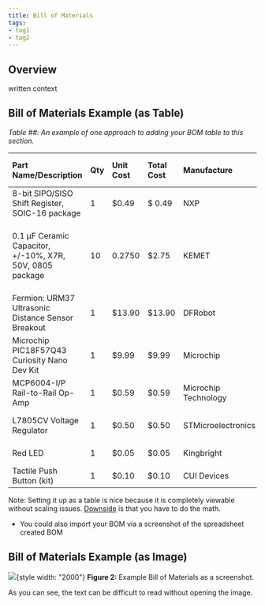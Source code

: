 ```yaml
---
title: Bill of Materials
tags:
- tag1
- tag2
---
```


## Overview
written context

## Bill of Materials Example (as Table)

*Table ##: An example of one approach to adding your BOM table to this section.*

| **Part Name/Description** | **Qty** | **Unit Cost** | **Total Cost** | **Manufacture** | **Manufacturer #** | **Vendor Link** |**Datasheet Link** | **# Ordered** | **Date Ordered** | **# Recieved** | **Schematic Reference Designators** |
|:--------------------|:----|:---------------|:-----|:--------|:-----|:-----|:----|:-----|:-----|:-----|:-----|
8-bit SIPO/SISO Shift Register, SOIC-16 package | 1 | $0.49 | $ 0.49 | NXP | 74HC595D,112 | [DigiKey](https://www.digikey.com/en/products/detail/nexperia-usa-inc/74HC595D-112/763550) | [datasheet link](https://assets.nexperia.com/documents/data-sheet/74HC_HCT595.pdf) | U1 |
0.1 µF Ceramic Capacitor, +/-10%, X7R, 50V, 0805 package |10 | 0.2750 | $2.75 | KEMET | C0805F104K5RACTU | PRLTA 109 |n/a | C2, C4, C6, C7, C8, C9, C10, C11, C12, C16
Fermion: URM37 Ultrasonic Distance Sensor Breakout | 1 | $13.90 | $13.90 | DFRobot |	SEN0001 | Digikey | 1738-1027-ND | [Link](https://www.digikey.com/en/products/detail/dfrobot/SEN0001/6588449) | [Datasheet](https://mm.digikey.com/Volume0/opasdata/d220001/medias/docus/6063/SEN0001.pdf) | 1 | 2025-10-31 | 1 | U3 |
Microchip PIC18F57Q43 Curiosity Nano Dev Kit	| 1 | $9.99 | $9.99 | Microchip |	DM164150 | Microchip Direct | DM164150 | [Link](https://www.microchipdirect.com/dev-tools/DM164150?productLoaded=true&allDevTools=true) | [Datasheet](https://ww1.microchip.com/downloads/aemDocuments/documents/MCU08/ProductDocuments/DataSheets/PIC18F27-47-57Q43-Microcontroller-Data-Sheet-XLP-DS40002147.pdf) | 1 | 2025-10-31 | 1 | U1 | 
MCP6004-I/P Rail-to-Rail Op-Amp | 1 | $0.59 | $0.59 | Microchip Technology | MCP6004-I/P | Digikey | MCP6004-I/P-ND | [Link](https://www.digikey.com/en/products/detail/microchip-technology/MCP6004-I-P/523060) | [Datasheet](https://ww1.microchip.com/downloads/en/DeviceDoc/MCP6001-1R-1U-2-4-1-MHz-Low-Power-Op-Amp-DS20001733L.pdf) | 1 | 2025-10-31 | 1 | U14 |
L7805CV Voltage Regulator | 1 | $0.50 | $0.50 | STMicroelectronics | L7805CV | Digikey | 497-1443-5-ND | [Link](https://www.digikey.com/en/products/detail/stmicroelectronics/L7805CV/585964) | [Datasheet](https://www.st.com/content/ccc/resource/technical/document/datasheet/41/4f/b3/b0/12/d4/47/88/CD00000444.pdf/files/CD00000444.pdf/jcr:content/translations/en.CD00000444.pdf) | 1 | 2025-10-31 | 1 | U2 |
Red LED | 1 | $0.05 | $0.05 | Kingbright | WP710A10SRD14V | Digikey | 25610483 | [Link](https://www.digikey.com/en/products/detail/kingbright/WP710A10SRD14V/25610483) | [Datasheet](https://www.kingbrightusa.com/images/catalog/SPEC/WP710A10SRD14V.pdf) | 1 | 2025-10-31 | 1 | D1 |
Tactile Push Button (kit) | 1 | $0.10 | $0.10 | CUI Devices | TS02-66-60-BK-160-LCR-D | Digikey | 15634268 | [Link](https://www.digikey.com/en/products/detail/same-sky-formerly-cui-devices/TS02-66-60-BK-160-LCR-D/15634268) | [Datasheet](https://www.cuidevices.com/product/resource/ts02.pdf) | 1 | 2025-10-31 | 1 | SW1 |



Note: Setting it up as a table is nice because it is completely viewable without scaling issues. <ins>Downside</ins> is that you have to do the math.

* You could also import your BOM via a screenshot of the spreadsheet created BOM

## Bill of Materials Example (as Image)
![](BOM-Screenshot.png){style width: "2000"}
**Figure 2:** Example Bill of Materials as a screenshot.

As you can see, the text can be difficult to read without opening the image.
